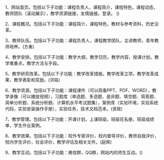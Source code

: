 
1、网站首页。包括以下子功能：课程负责人，课程简介，课程特色，课程动态，教师团队（滚动展示），教学资源链接，友情链接。登录。
()

2、课程概况。包括以下子功能：课程简介，课程特色，教材与参考资料，历史沿革。


3、教师队伍。包括以下子功能：课程负责人，课程教学团队，主讲教师，青年教师培养。(方勇)


4、教学安排。包括以下子功能：教学大纲，教学日历，教学内容，授课计划，教学难重点，教学方法与手段。


5、教学研究改革。包括以下子功能：教学改革措施，教学改革立项，教学改革成果，教学表彰和奖励。(洪铭)

6、教学资源。包括以下子功能：课程课件（可以观看PPT、PDF、WORD），教学录像（可以播放视频），习题库（单选题、多选题、是非题、填空题、简答题、简单分析题、系统分析题、计算机水平考试题集），案例库（实验环境，实验系统代码，实验安装操作手册），实验任务，技术文档范本。(贤政)

7、教学管理。包括以下子功能：开课计划，上课班级，班级花名册，班级成绩单，学生作业案例。

8、教学效果。包括以下子功能：校外专家评价，校内督导评价，教师自我评价，校内学生评价，社会评价，教学评估及相关文件。(庭辉)

9、教学互动。包括以下子功能：微信群，QQ群，网站内的师生互动。()
